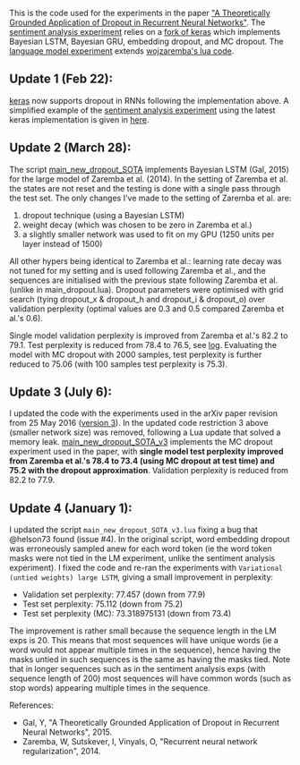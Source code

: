 This is the code used for the experiments in the paper ["A Theoretically Grounded Application of Dropout in Recurrent Neural Networks"](http://mlg.eng.cam.ac.uk/yarin/publications.html#Gal2015Theoretically). The [sentiment analysis experiment](Sentiment_analysis_code/) relies on a [fork of keras](https://github.com/yaringal/keras/tree/BayesianRNN) which implements Bayesian LSTM, Bayesian GRU, embedding dropout, and MC dropout. The [language model experiment](LM_code/) extends [wojzaremba's lua code](https://github.com/wojzaremba/lstm).

## Update 1 (Feb 22): 
[keras](https://github.com/fchollet/keras) now supports dropout in RNNs following the implementation above. A simplified example of the [sentiment analysis experiment](Sentiment_analysis_code/) using the latest keras implementation is given in [here](Example/).

## Update 2 (March 28): 
The script [main_new_dropout_SOTA](LM_code/main_new_dropout_SOTA.lua) implements Bayesian LSTM (Gal, 2015) for the large model of Zaremba et al. (2014). In the setting of Zaremba et al. the states are not reset and the testing is done with a single pass through the test set. The only changes I've made to the setting of Zaremba et al. are:

1. dropout technique (using a Bayesian LSTM)
2. weight decay (which was chosen to be zero in Zaremba et al.)
3. a slightly smaller network was used to fit on my GPU (1250 units per layer instead of 1500)

All other hypers being identical to Zaremba et al.: learning rate decay was not tuned for my setting and is used following Zaremba et al., and the sequences are initialised with the previous state following Zaremba et al. (unlike in main_dropout.lua). Dropout parameters were optimised with grid search (tying dropout_x & dropout_h and dropout_i & dropout_o) over validation perplexity (optimal values are 0.3 and 0.5 compared Zaremba et al.'s 0.6).

Single model validation perplexity is improved from Zaremba et al.'s 82.2 to 79.1. Test perplexity is reduced from 78.4 to 76.5, see [log](LM_code/main_new_dropout_SOTA.log). Evaluating the model with MC dropout with 2000 samples, test perplexity is further reduced to 75.06 (with 100 samples test perplexity is 75.3).

## Update 3 (July 6): 
I updated the code with the experiments used in the arXiv paper revision from 25 May 2016 ([version 3](http://arxiv.org/abs/1512.05287v3)).
In the updated code restriction 3 above (smaller network size) was removed, following a Lua update that solved a memory leak.
[main_new_dropout_SOTA_v3](LM_code/main_new_dropout_SOTA_v3.lua) implements the MC dropout experiment used in the paper, with **single model test perplexity improved from Zaremba et al.'s 78.4 to 73.4 (using MC dropout at test time) and 75.2 with the dropout approximation**. Validation perplexity is reduced from 82.2 to 77.9.

## Update 4 (January 1): 
I updated the script `main_new_dropout_SOTA_v3.lua` fixing a bug that @helson73 found (issue #4). In the original script, word embedding dropout was erroneously sampled anew for each word token (ie the word token masks were not tied in the LM experiment, unlike the sentiment analysis experiment). I fixed the code and re-ran the experiments with `Variational (untied weights) large LSTM`, giving a small improvement in perplexity:

- Validation set perplexity: 77.457 (down from 77.9)
- Test set perplexity: 75.112 (down from 75.2)
- Test set perplexity (MC): 73.318975131 (down from 73.4)

The improvement is rather small because the sequence length in the LM exps is 20. This means that most sequences will have unique words (ie a word would not appear multiple times in the sequence), hence having the masks untied in such sequences is the same as having the masks tied. Note that in longer sequences such as in the sentiment analysis exps (with sequence length of 200) most sequences will have common words (such as stop words) appearing multiple times in the sequence.

References:

* Gal, Y, "A Theoretically Grounded Application of Dropout in Recurrent Neural Networks", 2015.
* Zaremba, W, Sutskever, I, Vinyals, O, "Recurrent neural network regularization", 2014.